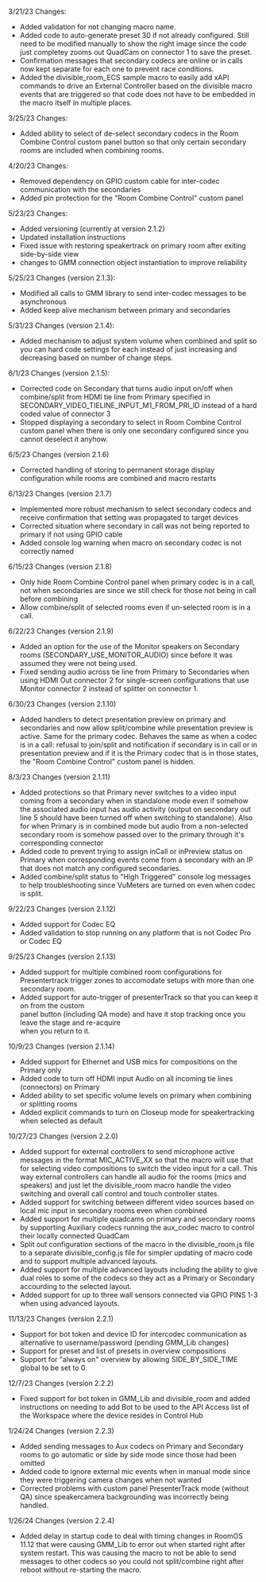 3/21/23 Changes:

- Added validation for not changing macro name.
- Added code to auto-generate preset 30 if not already configured. Still need to be modified manually to
  show the right image since the code just completey zooms out QuadCam on connector 1 to save the preset.
- Confirmation messages that secondary codecs are online or in calls now kept separate for each one to prevent
  race conditions.
- Added the divisible_room_ECS sample macro to easily add xAPI commands to drive an External Controller based on the
  divisible macro events that are triggered so that code does not have to be embedded in the macro itself in multiple places.

3/25/23 Changes:

- Added ability to select of de-select secondary codecs in the Room Combine Control custom panel button so that only certain secondary rooms are included when combining rooms.

4/20/23 Changes:

- Removed dependency on GPIO custom cable for inter-codec communication with the secondaries
- Added pin protection for the "Room Combine Control" custom panel

5/23/23 Changes:

- Added versioning (currently at version 2.1.2)
- Updated installation instructions
- Fixed issue with restoring speakertrack on primary room after exiting side-by-side view
- changes to GMM connection object instantiation to improve reliability

5/25/23 Changes (version 2.1.3):

- Modified all calls to GMM library to send inter-codec messages to be asynchronous
- Added keep alive mechanism between primary and secondaries

5/31/23 Changes (version 2.1.4):

- Added mechanism to adjust system volume when combined and split so you can hard code settings for each instead of just increasing and decreasing based on number of change steps.

6/1/23 Changes (version 2.1.5):

- Corrected code on Secondary that turns audio input on/off when combine/split from HDMI tie line from Primary specified in SECONDARY_VIDEO_TIELINE_INPUT_M1_FROM_PRI_ID instead of a hard coded value of connector 3
- Stopped displaying a secondary to select in Room Combine Control custom panel when there is only one secondary configured since you cannot deselect it anyhow.

6/5/23 Changes (version 2.1.6)

- Corrected handling of storing to permanent storage display configuration while rooms are combined and macro restarts

6/13/23 Changes (version 2.1.7)

- Implemented more robust mechanism to select secondary codecs and receive confirmation that setting was propagated to target devices
- Corrected situation where secondary in call was not being reported to primary if not using GPIO cable
- Added console log warning when macro on secondary codec is not correctly named

6/15/23 Changes (version 2.1.8)

- Only hide Room Combine Control panel when primary codec is in a call, not when secondaries are since we still check for those not being in call before combining
- Allow combine/split of selected rooms even if un-selected room is in a call.

6/22/23 Changes (version 2.1.9)

- Added an option for the use of the Monitor speakers on Secondary rooms (SECONDARY_USE_MONITOR_AUDIO) since before it was assumed they were not being used.
- Fixed sending audio across tie line from Primary to Secondaries when using HDMI Out connector 2 for single-screen configurations that use Monitor connector 2 instead of splitter on connector 1.

6/30/23 Changes (version 2.1.10)

- Added handlers to detect presentation preview on primary and secondaries and now allow split/combine while presentation preview is active. Same for the primary codec. Behaves the same as when a codec is in a call: refusal to join/split and notification if secondary is in call or in presentation preview and if it is the Primary codec that is in those states, the "Room Combine Control" custom panel is hidden.

8/3/23 Changes (version 2.1.11)

- Added protections so that Primary never switches to a video input coming from a secondary when in standalone mode even if somehow the associated audio input has audio activity (output on secondary out line 5 should have been turned off when switching to standalone). Also for when Primary is in combined mode but audio from a non-selected secondary room is somehow passed over to the primary through it's corresponding connector
- Added code to prevent trying to assign inCall or inPreview status on Primary when corresponding events come from a secondary with an IP that does not match any configured secondaries.
- Added combine/split status to "High Triggered" console log messages to help troubleshooting since VuMeters are turned on even when codec is split.

9/22/23 Changes (version 2.1.12)

- Added support for Codec EQ
- Added validation to stop running on any platform that is not Codec Pro or Codec EQ

9/25/23 Changes (version 2.1.13)

- Added support for multiple combined room configurations for Presentertrack trigger zones to accomodate setups with more than one secondary room.
- Added support for auto-trigger of presenterTrack so that you can keep it on from the custom  
  panel button (including QA mode) and have it stop tracking once you leave the stage and re-acquire  
  when you return to it.

10/9/23 Changes (version 2.1.14)

- Added support for Ethernet and USB mics for compositions on the Primary only
- Added code to turn off HDMI input Audio on all incoming tie lines (connectors) on Primary
- Added ability to set specific volume levels on primary when combining or splitting rooms
- Added explicit commands to turn on Closeup mode for speakertracking when selected as default

10/27/23 Changes (version 2.2.0)

- Added support for external controllers to send microphone active messages in the format MIC_ACTIVE_XX so that the macro will use that for selecting video compositions to switch the video input for a call. This way external controllers can handle all audio for the rooms (mics and speakers) and just let the divisible_room macro handle the video switching and overall call control and touch controller states.
- Added support for switching between different video sources based on local mic input in secondary rooms even when combined
- Added support for multiple quadcams on primary and secondary rooms by supporting Auxiliary codecs running the aux_codec macro to control their locally connected QuadCam
- Split out configuration sections of the macro in the divisible_room.js file to a separate divisible_config.js file for simpler updating of macro code and to support multiple advanced layouts.
- Added support for multiple advanced layouts including the ability to give dual roles to some of the codecs so they act as a Primary or Secondary accourding to the selected layout.
- Added support for up to three wall sensors connected via GPIO PINS 1-3 when using advanced layouts.

11/13/23 Changes (version 2.2.1)

- Support for bot token and device ID for intercodec communication as alternative to username/password (pending GMM_Lib changes)
- Support for preset and list of presets in overview compositions
- Support for "always on" overview by allowing SIDE_BY_SIDE_TIME global to be set to 0.

12/7/23 Changes (version 2.2.2)

- Fixed support for bot token in GMM_Lib and divisible_room and added instructions on needing to add Bot to be used to the API Access list of the Workspace where the device resides in Control Hub

1/24/24 Changes (version 2.2.3)

- Added sending messages to Aux codecs on Primary and Secondary rooms to go automatic or side by side mode since those had been omitted
- Added code to ignore external mic events when in manual mode since they were triggering camera changes when not wanted
- Corrected problems with custom panel PresenterTrack mode (without QA) since speakercamera backgrounding was incorrectly being handled.

1/26/24 Changes (version 2.2.4)

- Added delay in startup code to deal with timing changes in RoomOS 11.12 that were causing GMM_Lib to error out when started right after system restart. This was causing the macro to not be able to send messages to other codecs so you could not split/combine right after reboot without re-starting the macro.
